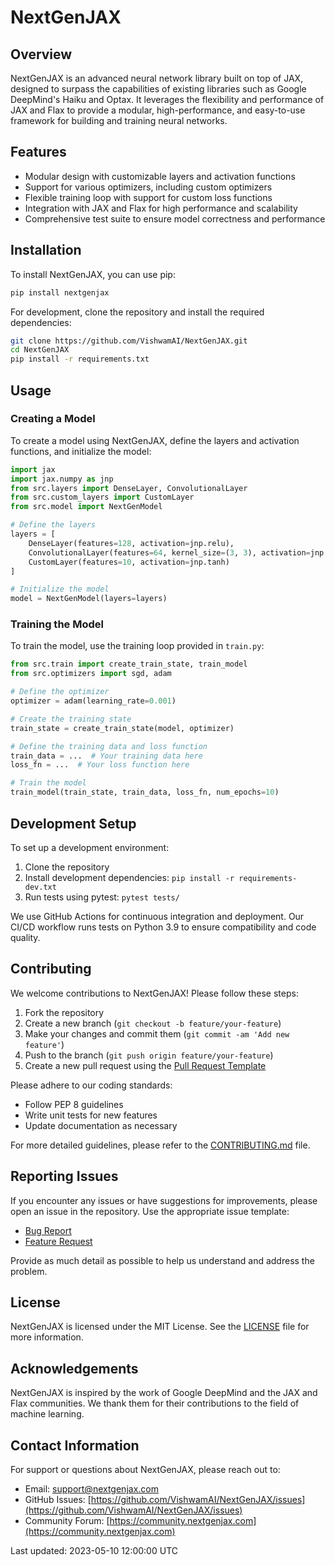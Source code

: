 # NextGenJAX

## Overview
NextGenJAX is an advanced neural network library built on top of JAX, designed to surpass the capabilities of existing libraries such as Google DeepMind's Haiku and Optax. It leverages the flexibility and performance of JAX and Flax to provide a modular, high-performance, and easy-to-use framework for building and training neural networks.

## Features
- Modular design with customizable layers and activation functions
- Support for various optimizers, including custom optimizers
- Flexible training loop with support for custom loss functions
- Integration with JAX and Flax for high performance and scalability
- Comprehensive test suite to ensure model correctness and performance

## Installation
To install NextGenJAX, you can use pip:
```bash
pip install nextgenjax
```

For development, clone the repository and install the required dependencies:
```bash
git clone https://github.com/VishwamAI/NextGenJAX.git
cd NextGenJAX
pip install -r requirements.txt
```

## Usage
### Creating a Model
To create a model using NextGenJAX, define the layers and activation functions, and initialize the model:
```python
import jax
import jax.numpy as jnp
from src.layers import DenseLayer, ConvolutionalLayer
from src.custom_layers import CustomLayer
from src.model import NextGenModel

# Define the layers
layers = [
    DenseLayer(features=128, activation=jnp.relu),
    ConvolutionalLayer(features=64, kernel_size=(3, 3), activation=jnp.relu),
    CustomLayer(features=10, activation=jnp.tanh)
]

# Initialize the model
model = NextGenModel(layers=layers)
```

### Training the Model
To train the model, use the training loop provided in `train.py`:
```python
from src.train import create_train_state, train_model
from src.optimizers import sgd, adam

# Define the optimizer
optimizer = adam(learning_rate=0.001)

# Create the training state
train_state = create_train_state(model, optimizer)

# Define the training data and loss function
train_data = ...  # Your training data here
loss_fn = ...  # Your loss function here

# Train the model
train_model(train_state, train_data, loss_fn, num_epochs=10)
```

## Development Setup
To set up a development environment:

1. Clone the repository
2. Install development dependencies: `pip install -r requirements-dev.txt`
3. Run tests using pytest: `pytest tests/`

We use GitHub Actions for continuous integration and deployment. Our CI/CD workflow runs tests on Python 3.9 to ensure compatibility and code quality.

## Contributing
We welcome contributions to NextGenJAX! Please follow these steps:

1. Fork the repository
2. Create a new branch (`git checkout -b feature/your-feature`)
3. Make your changes and commit them (`git commit -am 'Add new feature'`)
4. Push to the branch (`git push origin feature/your-feature`)
5. Create a new pull request using the [Pull Request Template](.github/PULL_REQUEST_TEMPLATE.md)

Please adhere to our coding standards:
- Follow PEP 8 guidelines
- Write unit tests for new features
- Update documentation as necessary

For more detailed guidelines, please refer to the [CONTRIBUTING.md](CONTRIBUTING.md) file.

## Reporting Issues
If you encounter any issues or have suggestions for improvements, please open an issue in the repository. Use the appropriate issue template:
- [Bug Report](.github/ISSUE_TEMPLATE/bug_report.md)
- [Feature Request](.github/ISSUE_TEMPLATE/feature_request.md)

Provide as much detail as possible to help us understand and address the problem.

## License
NextGenJAX is licensed under the MIT License. See the [LICENSE](LICENSE) file for more information.

## Acknowledgements
NextGenJAX is inspired by the work of Google DeepMind and the JAX and Flax communities. We thank them for their contributions to the field of machine learning.

## Contact Information
For support or questions about NextGenJAX, please reach out to:

- Email: support@nextgenjax.com
- GitHub Issues: [https://github.com/VishwamAI/NextGenJAX/issues](https://github.com/VishwamAI/NextGenJAX/issues)
- Community Forum: [https://community.nextgenjax.com](https://community.nextgenjax.com)

Last updated: 2023-05-10 12:00:00 UTC